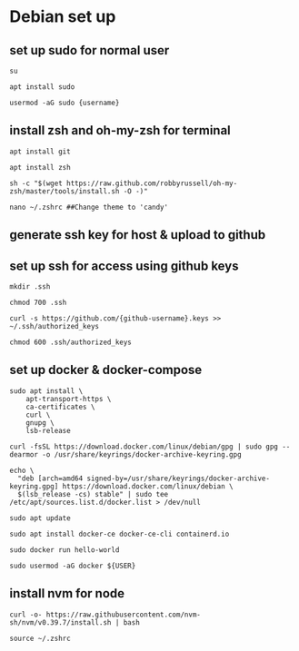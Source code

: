 # Debian set up

## set up sudo for normal user
```
su

apt install sudo

usermod -aG sudo {username}
```

## install zsh and oh-my-zsh for terminal
```
apt install git

apt install zsh

sh -c "$(wget https://raw.github.com/robbyrussell/oh-my-zsh/master/tools/install.sh -O -)"

nano ~/.zshrc ##Change theme to 'candy'
```

## generate ssh key for host & upload to github

## set up ssh for access using github keys
```
mkdir .ssh

chmod 700 .ssh

curl -s https://github.com/{github-username}.keys >> ~/.ssh/authorized_keys

chmod 600 .ssh/authorized_keys
```

## set up docker & docker-compose
```
sudo apt install \
    apt-transport-https \
    ca-certificates \
    curl \
    gnupg \
    lsb-release

curl -fsSL https://download.docker.com/linux/debian/gpg | sudo gpg --dearmor -o /usr/share/keyrings/docker-archive-keyring.gpg

echo \
  "deb [arch=amd64 signed-by=/usr/share/keyrings/docker-archive-keyring.gpg] https://download.docker.com/linux/debian \
  $(lsb_release -cs) stable" | sudo tee /etc/apt/sources.list.d/docker.list > /dev/null

sudo apt update

sudo apt install docker-ce docker-ce-cli containerd.io

sudo docker run hello-world

sudo usermod -aG docker ${USER}
```

## install nvm for node
```
curl -o- https://raw.githubusercontent.com/nvm-sh/nvm/v0.39.7/install.sh | bash

source ~/.zshrc
```
